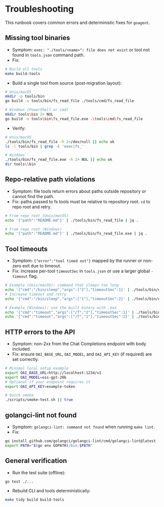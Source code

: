 # Troubleshooting

This runbook covers common errors and deterministic fixes for `goagent`.

## Missing tool binaries
- Symptom: `exec: "./tools/<name>": file does not exist` or tool not found in `tools.json` command path.
- Fix:
```bash
# Build all tools
make build-tools
```
- Build a single tool from source (post‑migration layout):
```bash
# Unix/macOS
mkdir -p tools/bin
go build -o tools/bin/fs_read_file ./tools/cmd/fs_read_file

# Windows (PowerShell or cmd)
mkdir tools\bin 2> NUL
go build -o tools\bin\fs_read_file.exe .\tools\cmd\fs_read_file
```
- Verify:
```bash
# Unix/macOS
./tools/bin/fs_read_file -h 2>/dev/null || echo ok
ls -l tools/bin | grep -E 'exec|fs_'

# Windows
./tools/bin/fs_read_file.exe -h 2> NUL || echo ok
dir tools\\bin
```

## Repo-relative path violations
- Symptom: file tools return errors about paths outside repository or cannot find the path.
- Fix: paths passed to fs tools must be relative to repository root. `cd` to repo root and retry.
```bash
# From repo root (Unix/macOS)
echo '{"path":"README.md"}' | ./tools/bin/fs_read_file | jq .

# From repo root (Windows)
echo '{"path":"README.md"}' | ./tools/bin/fs_read_file.exe | jq .
```

## Tool timeouts
- Symptom: `{"error":"tool timed out"}` mapped by the runner or non-zero exit due to timeout.
- Fix: increase per-tool `timeoutSec` in `tools.json` or use a larger global `-timeout` flag.
```bash
# Example (Unix/macOS): command that sleeps too long
echo '{"cmd":"/bin/sleep","args":["2"],"timeoutSec":1}' | ./tools/bin/exec || true
# Increase timeout and retry
echo '{"cmd":"/bin/sleep","args":["1"],"timeoutSec":2}' | ./tools/bin/exec

# Example (Windows): use the built binary with .exe
echo '{"cmd":"timeout","args":["/T","2"],"timeoutSec":1}' | ./tools/bin/exec.exe || true
echo '{"cmd":"timeout","args":["/T","1"],"timeoutSec":2}' | ./tools/bin/exec.exe
```

## HTTP errors to the API
- Symptom: non-2xx from the Chat Completions endpoint with body included.
- Fix: ensure `OAI_BASE_URL`, `OAI_MODEL`, and `OAI_API_KEY` (if required) are set correctly.
```bash
# Minimal local setup example
export OAI_BASE_URL=http://localhost:1234/v1
export OAI_MODEL=oss-gpt-20b
# Optional if your endpoint requires it
export OAI_API_KEY=example-token

# Quick smoke
./scripts/smoke-test.sh || true
```

## golangci-lint not found
- Symptom: `golangci-lint: command not found` when running `make lint`.
- Fix:
```bash
go install github.com/golangci/golangci-lint/cmd/golangci-lint@latest
export PATH="$(go env GOPATH)/bin:$PATH"
```

## General verification
- Run the test suite (offline):
```bash
go test ./...
```
- Rebuild CLI and tools deterministically:
```bash
make tidy build build-tools
```
